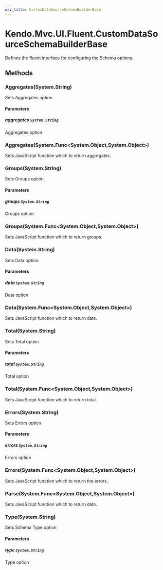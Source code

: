```yaml
---
nav_title: CustomDataSourceSchemaBuilderBase
---
```


# Kendo.Mvc.UI.Fluent.CustomDataSourceSchemaBuilderBase
Defines the fluent interface for configuring the Schema options.




## Methods


### Aggregates(System.String)
Sets Aggregates option.


#### Parameters

##### aggregates `System.String`
Aggregates option





### Aggregates(System.Func\<System.Object,System.Object\>)
Sets JavaScript function which to return aggregates.





### Groups(System.String)
Sets Groups option.


#### Parameters

##### groups `System.String`
Groups option





### Groups(System.Func\<System.Object,System.Object\>)
Sets JavaScript function which to return groups.





### Data(System.String)
Sets Data option.


#### Parameters

##### data `System.String`
Data option





### Data(System.Func\<System.Object,System.Object\>)
Sets JavaScript function which to return data.





### Total(System.String)
Sets Total option.


#### Parameters

##### total `System.String`
Total option





### Total(System.Func\<System.Object,System.Object\>)
Sets JavaScript function which to return total.





### Errors(System.String)
Sets Errors option


#### Parameters

##### errors `System.String`
Errors option





### Errors(System.Func\<System.Object,System.Object\>)
Sets JavaScript function which to return the errors.





### Parse(System.Func\<System.Object,System.Object\>)
Sets JavaScript function which to return data.





### Type(System.String)
Sets Schema Type option


#### Parameters

##### type `System.String`
Type option






